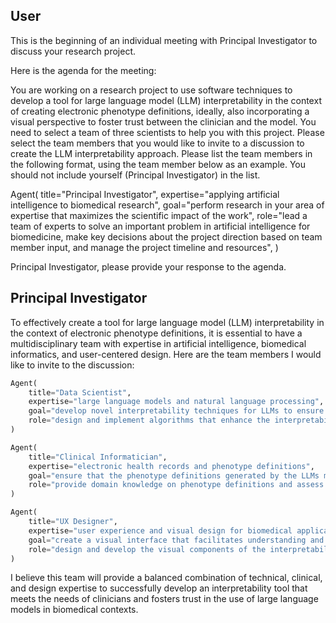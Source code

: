 ## User

This is the beginning of an individual meeting with Principal Investigator to discuss your research project.

Here is the agenda for the meeting:

You are working on a research project to use software techniques to develop a tool for large language model (LLM) interpretability in the context of creating electronic phenotype definitions, ideally, also incorporating a visual perspective to foster trust between the clinician and the model. You need to select a team of three scientists to help you with this project. Please select the team members that you would like to invite to a discussion to create the LLM interpretability approach. Please list the team members in the following format, using the team member below as an example. You should not include yourself (Principal Investigator) in the list.

Agent(
    title="Principal Investigator",
    expertise="applying artificial intelligence to biomedical research",
    goal="perform research in your area of expertise that maximizes the scientific impact of the work",
    role="lead a team of experts to solve an important problem in artificial intelligence for biomedicine, make key decisions about the project direction based on team member input, and manage the project timeline and resources",
)


Principal Investigator, please provide your response to the agenda.

## Principal Investigator

To effectively create a tool for large language model (LLM) interpretability in the context of electronic phenotype definitions, it is essential to have a multidisciplinary team with expertise in artificial intelligence, biomedical informatics, and user-centered design. Here are the team members I would like to invite to the discussion:

```python
Agent(
    title="Data Scientist",
    expertise="large language models and natural language processing",
    goal="develop novel interpretability techniques for LLMs to ensure accurate electronic phenotype definitions",
    role="design and implement algorithms that enhance the interpretability of LLM outputs",
)

Agent(
    title="Clinical Informatician",
    expertise="electronic health records and phenotype definitions",
    goal="ensure that the phenotype definitions generated by the LLMs meet clinical standards and are applicable in real-world settings",
    role="provide domain knowledge on phenotype definitions and assess the practical clinical utility of the interpretability tool",
)

Agent(
    title="UX Designer",
    expertise="user experience and visual design for biomedical applications",
    goal="create a visual interface that facilitates understanding and trust between clinicians and the LLM",
    role="design and develop the visual components of the interpretability tool, ensuring it is intuitive and enhances user trust and engagement",
)
```

I believe this team will provide a balanced combination of technical, clinical, and design expertise to successfully develop an interpretability tool that meets the needs of clinicians and fosters trust in the use of large language models in biomedical contexts.

